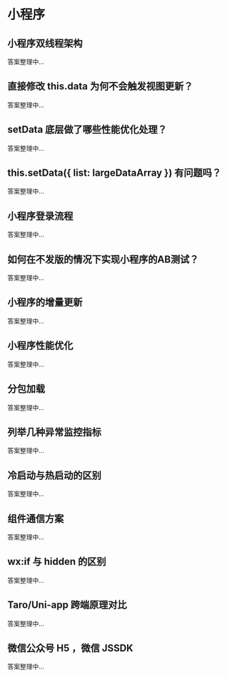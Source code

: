 # 小程序

## 小程序双线程架构

答案整理中...

## 直接修改 this.data 为何不会触发视图更新？

答案整理中...

## setData 底层做了哪些性能优化处理？

答案整理中...

## this.setData({ list: largeDataArray }) 有问题吗？

答案整理中...

## 小程序登录流程

答案整理中...

## 如何在不发版的情况下实现小程序的AB测试？

答案整理中...

## 小程序的增量更新

答案整理中...

## 小程序性能优化

答案整理中...

## 分包加载

答案整理中...

## 列举几种异常监控指标

答案整理中...

## 冷启动与热启动的区别

答案整理中...

## 组件通信方案

答案整理中...

## wx:if 与 hidden 的区别

答案整理中...

## Taro/Uni-app 跨端原理对比

答案整理中...

## 微信公众号 H5 ，微信 JSSDK

答案整理中...
